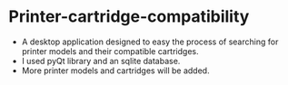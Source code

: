 # Printer-cartridge-compatibility
- A desktop application designed to easy the process of searching for printer models and their compatible cartridges.
- I used pyQt library and an sqlite database.
- More printer models and cartridges will be added.
